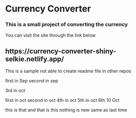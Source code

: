 <h1>Currency Converter </h1>
<h3> This is a small project of converting the currency</h3>
<div>You can visit the site through the link below </div>
<h2>https://currency-converter-shiny-selkie.netlify.app/</h2>

This is a sample 
not able to create readme file in other repos

first in Sep
second in sep

3rd in oct

first in oct
second in oct
4th in oct 
5th in oct 
6th
10 Oct 


this is that and that is this
nothing is new same as last time 